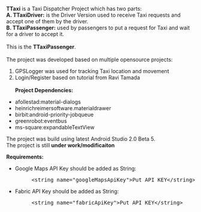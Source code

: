 **TTaxi** is a Taxi Dispatcher Project which has two parts:<br />
**A. TTaxiDriver:** is the Driver Version used to receive Taxi requests and accept one of them by the driver.<br />
**B. TTaxiPassenger:** used by passengers to put a request for Taxi and wait for a driver to accept it.<br /><br />
This is the **TTaxiPassenger**.<br /><br />
The project was developed based on multiple opensource projects:<br />
1. GPSLogger was used for tracking Taxi location and movement<br />
2. Login/Register based on tutorial from Ravi Tamada
<br /><br />
**Project Dependencies:**<br />
- afollestad:material-dialogs <br />
- heinrichreimersoftware.materialdrawer<br />
- birbit:android-priority-jobqueue<br />
- greenrobot:eventbus<br />
- ms-square:expandableTextView<br />


The project was build using latest Android Studio 2.0 Beta 5.<br />
The project is still **under work/modificaiton**  

**Requirements:**<br />

- Google Maps API Key should be added as String:<br />
<pre>&#9;&lt;string name="googleMapsApiKey">Put API_KEY&lt;/string&gt;</pre>
- Fabric  API Key should be added as String:<br />
<pre>&#9;&lt;string name="fabricApiKey">Put API_KEY&lt;/string&gt;</pre>


